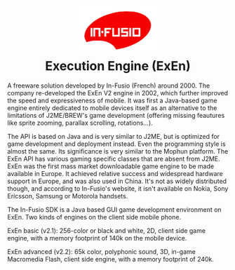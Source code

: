 <h1 align="center">
  <br>
  <img src="In-Fusio.png" alt="In-Fusio" width="200"></a>
  <br>
 Execution Engine (ExEn)
  <br>
</h1>

A freeware solution developed by In-Fusio (French) around 2000. The company re-developed the ExEn V2 engine in 2002, which further improved the speed and expressiveness of mobile. It was first a Java-based game engine entirely dedicated to mobile devices itself as an alternative to the limitations of J2ME/BREW's game development (offering missing feautures like sprite zooming, parallax scrolling, rotations...).

The API is based on Java and is very similar to J2ME, but is optimized for game development and deployment instead. Even the programming style is almost the same. Its significance is very similar to the Mophun platform. The ExEn API has various gaming specific classes that are absent from J2ME. ExEn was the first mass market downloadable game engine to be made available in Europe. It achieved relative success and widespread hardware support in Europe, and was also used in China. It's not as widely distributed though, and according to In-Fusio's website, it isn't available on Nokia, Sony Ericsson, Samsung or Motorola handsets.

The In-Fusio SDK is a Java based GUI game development environment on ExEn. Two kinds of engines on the client side mobile phone.

ExEn basic (v2.1): 256-color or black and white, 2D, client side game engine, with a memory footprint of 140k on the mobile device.

ExEn advanced (v2.2): 65k color, polyphonic sound, 3D, in-game Macromedia Flash, client side engine, with a memory footprint of 240k.
